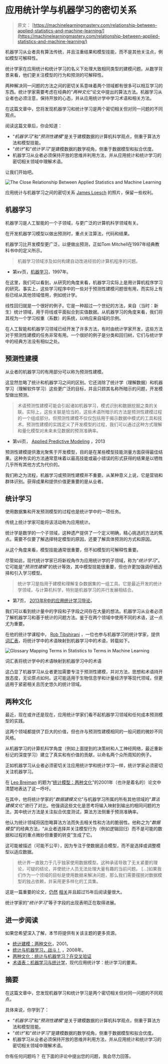 # 应用统计学与机器学习的密切关系

> 原文： [https://machinelearningmastery.com/relationship-between-applied-statistics-and-machine-learning/](https://machinelearningmastery.com/relationship-between-applied-statistics-and-machine-learning/)

机器学习从业者具有算法传统，并且注重结果和模型技能，而不是其他关注点，例如模型可解释性。

统计学家在应用统计和统计学习的名义下处理大致相同类型的建模问题。从数学背景来看，他们更关注模型的行为和预测的可解释性。

两种解决同一问题的方法之间的密切关系意味着两个领域都有很多可以相互学习的东西。统计学家需要考虑在经典的“_两种文化_”论文中提出的算法方法。机器学习从业者也必须注意，保持开放的心态，并从应用统计学中学习术语和相关方法。

在这篇文章中，您将发现机器学习和统计学习是两个密切相关但对同一问题的不同观点。

阅读这篇文章后，你会知道：

*   “_机器学习_”和“_预测性建模_”是关于建模数据的计算机科学观点，侧重于算法方法和模型技能。
*   “_统计_”和“_统计学习_”是建模数据的数学视角，侧重于数据模型和拟合优度。
*   机器学习从业者必须保持开放的思维并利用方法，并从应用统计和统计学习的密切相关领域中理解术语。

让我们开始吧。

![The Close Relationship Between Applied Statistics and Machine Learning](img/422319beae94bd0c240c880a40f6a4f2.jpg)

应用统计与机器学习之间的密切关系
[James Loesch](https://www.flickr.com/photos/jal33/39234165402/) 的照片，保留一些权利。

## 机器学习

机器学习是人工智能的一个子领域，与更广泛的计算机科学领域有关。

在开发机器学习模型以做出预测时，重点关注算法，代码和结果。

机器学习比开发模型更广泛，以便做出预测，正如Tom Mitchell在1997年经典教科书中的定义所示。

> 机器学习领域涉及如何构建自动改进经验的计算机程序的问题。

- 第xv页，[机器学习](https://amzn.to/2pXYSA6)，1997年。

在这里，我们可以看到，从研究的角度来看，机器学习实际上是用计算机程序学习的研究。事实上，这些学习程序中的一些对于预测性建模问题很有用，而实际上有些已经从其他领域借用，例如统计学。

线性回归就是一个很好的例子。它是一种超过一个世纪的方法，来自（当时：新生）统计领域，用于将线或平面拟合到实值数据。从机器学习的角度来看，我们将其视为一个学习权重（系数）的系统，以响应来自域的示例。

在人工智能和机器学习领域已经开发了许多方法，有时由统计学家开发，这些方法对于预测性建模的任务非常有用。一个很好的例子是分类和回归树，它们与统计学中的经典方法没有相似之处。

## 预测性建模

从业者的机器学习的有用部分可以称为预测性建模。

这显然忽略了统计和机器学习之间的区别。它还消除了统计学（理解数据）和机器学习（理解软件学习）这些更广泛的目标，并且只顾其名称所暗示的问题，开发模型做出预测。

> 术语预测性建模可能会引起诸如机器学习，模式识别和数据挖掘之类的关联。实际上，这些关联是恰当的，这些术语所暗示的方法是预测性建模过程的一个组成部分。但预测性建模不仅仅包括用于揭示数据中模式的工具和技术。预测性建模的实践定义了开发模型的过程，我们可以通过这种方式理解和量化模型对未来未见数据的预测准确率。

- 第vii页， [Applied Predictive Modeling](https://amzn.to/2InAS0T) ，2013

预测性建模提供激光聚焦于开发模型，目的是在某些模型技能测量方面获得最佳结果。这种务实的方法通常意味着以最高技能或最小错误的形式获得的结果是以牺牲几乎所有其他方式为代价的。

我们称之为流程，机器学习或预测性建模并不重要。从某种意义上说，它是营销和群体识别。获得成果和提供价值更重要的是从业者。

## 统计学习

使用数据集和开发预测模型的过程也是统计学中的一项任务。

传统上统计学家可能将该活动称为应用统计。

统计学是数学的一个子领域，这种遗产提供了一个定义明确，精心挑选的方法的焦点。需要不仅要了解选择特定模型的原因，还要了解具体预测的方式和原因。

从这个角度来看，模型技能通常很重要，但不如模型的可解释性重要。

尽管如此，现代统计学家已将新视角作为应用统计学的子领域，称为“_统计学习_”。它可能是“_预测性建模_”的统计等效，其中模型技能很重要，但也许更加强调仔细选择和引入学习模型。

> 统计学习是指用于建模和理解复杂数据集的一组工具。它是最近开发的统计学领域，与计算机科学，特别是机器学习的并行发展相结合。

- 第7页， [2013年R中的应用统计学习导论](https://amzn.to/2Gvhkqz)。

我们可以看到统计量中的字段和子字段之间存在大量的想法。机器学习从业者必须了解机器学习和基于统计的问题方法。鉴于在两个领域中使用不同的术语，这一点尤为重要。

在他的统计学课程中， [Rob Tibshirani](http://statweb.stanford.edu/~tibs/) ，一位也参与机器学习的统计学家，提供[词汇表](http://statweb.stanford.edu/~tibs/stat315a/glossary.pdf)，将统计学中的术语映射到机器学习中的术语，转载如下。

![Glossary Mapping Terms in Statistics to Terms in Machine Learning](img/407d9ee7f0f370a44fb88539398c171c.jpg)

词汇表将统计学中的术语映射到机器学习中的术语

这凸显了机器学习从业者更加需要专注于预测性建模，并对方法，思想和术语持开放态度，无论原点如何。这可能适用于生物信息学和计量经济学等现代领域，但更适用于紧密相关且历史悠久的统计领域。

## 两种文化

最近，现在或许还是现在，应用统计学家们看不起机器学习领域和任何成本预测模型的实践。

这两个领域都提供了巨大的价值，但也许与预测性建模相同的一般问题的微妙不同风格。

从机器学习的计算机科学角度（例如上面提到的决策树和人工神经网络，最近重新标记的深度学习）建立了真实和有价值的贡献，以命名两个众所周知的例子。

正如机器学习从业者必须密切关注应用统计学和统计学习一样，统计学家必须密切关注机器学习。

在 [Leo Breiman](https://en.wikipedia.org/wiki/Leo_Breiman) 的题为“[统计模型：两种文化](http://projecteuclid.org/euclid.ss/1009213726)”的2001年（也许是着名的）论文中清楚地表达了这一呼吁。

在其中，他将统计学家的“_数据建模文化_”与机器学习所属的所有其他领域的“_算法建模文化_”进行了对比。他强调这些文化是思考将输入映射到输出的相同问题的方法，其中统计方法是关注拟合优度测试，算法方法侧重于预测准确率。

他认为统计领域将因忽略算法方法而失去相关性和方法的脆弱性。他称之为“_数据模型_”的经典方法，“从业者选择并关注模型行为（例如逻辑回归）而不是可能的数据和过程的重点微妙但重要的转变”生成了它。

这可能被描述（可能不公平），因为专注于使数据适合模型，而不是选择或调整模型以适应数据。

> 统计界一直致力于几乎独家使用数据模型。这种承诺导致了无关紧要的理论，可疑的结论，并使统计人员无法处理大量有趣的当前问题。 [...]如果我们作为一个领域的目标是使用数据来解决问题，那么我们需要摆脱对数据模型的独占依赖，并采用更多样化的工具集。

这是一篇重要的论文，[仍然](http://brenocon.com/blog/2008/12/statistics-vs-machine-learning-fight/) [相关](https://stats.stackexchange.com/questions/6/the-two-cultures-statistics-vs-machine-learning)并且超过15年后阅读量很大。

统计学家的“_统计学习_”等子字段的出现表明正在取得进展。

## 进一步阅读

如果您希望深入了解，本节将提供有关该主题的更多资源。

*   [统计建模：两种文化](http://projecteuclid.org/euclid.ss/1009213726)，2001。
*   [统计与机器学习，战斗！](http://brenocon.com/blog/2008/12/statistics-vs-machine-learning-fight/) ，2008年。
*   [两种文化：统计与机器学习？在交叉验证](https://stats.stackexchange.com/questions/6/the-two-cultures-statistics-vs-machine-learning)
*   [术语表：机器学习与统计学](http://statweb.stanford.edu/~tibs/stat315a/glossary.pdf)，现代应用统计学：统计学习的要素。

## 摘要

在这篇文章中，您发现机器学习和统计学习是两个密切相关但对同一问题的不同观点。

具体来说，你学到了：

*   “_机器学习_”和“_预测性建模_”是关于建模数据的计算机科学观点，侧重于算法方法和模型技能。
*   “_统计_”和“_统计学习_”是建模数据的数学视角，侧重于数据模型和拟合优度。
*   机器学习从业者必须保持开放的思维并利用方法，并从应用统计和统计学习的密切相关领域中理解术语。

你有任何问题吗？
在下面的评论中提出您的问题，我会尽力回答。